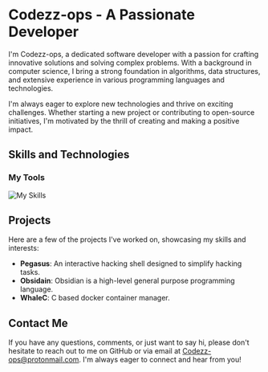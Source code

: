 # Codezz-ops - A Passionate Developer

I'm Codezz-ops, a dedicated software developer with a passion for crafting innovative solutions and solving complex problems. With a background in computer science, I bring a strong foundation in algorithms, data structures, and extensive experience in various programming languages and technologies.

I'm always eager to explore new technologies and thrive on exciting challenges. Whether starting a new project or contributing to open-source initiatives, I'm motivated by the thrill of creating and making a positive impact.

## Skills and Technologies

### My Tools
![My Skills](https://skillicons.dev/icons?i=linux,bash,go,cpp,c,docker,neovim)

## Projects

Here are a few of the projects I've worked on, showcasing my skills and interests:

- **Pegasus**: An interactive hacking shell designed to simplify hacking tasks.
- **Obsidain**: Obsidian is a high-level general purpose programming language. 
- **WhaleC**: C based docker container manager. 

## Contact Me

If you have any questions, comments, or just want to say hi, please don't hesitate to reach out to me on GitHub or via email at Codezz-ops@protonmail.com. I'm always eager to connect and hear from you!
